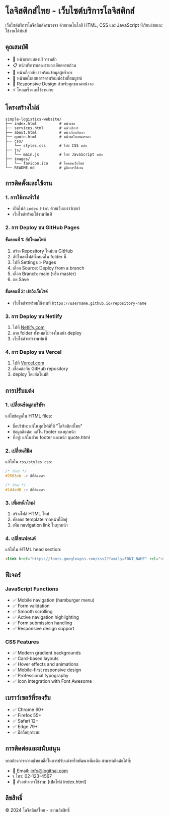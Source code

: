 # โลจิสติกส์ไทย - เว็บไซต์บริการโลจิสติกส์

เว็บไซต์บริการโลจิสติกส์ครบวงจร ด้วยเทคโนโลยี HTML, CSS และ JavaScript ที่เรียบง่ายและใช้งานได้ทันที

## คุณสมบัติ

- 🚛 หน้าแรกแสดงบริการหลัก
- 📋 หน้าบริการแสดงรายละเอียดครบถ้วน
- 👥 หน้าเกี่ยวกับเราพร้อมข้อมูลผู้บริหาร
- 📝 หน้าขอใบเสนอราคาพร้อมฟอร์มที่สมบูรณ์
- 📱 Responsive Design สำหรับทุกขนาดหน้าจอ
- ⚡ โหลดเร็วและใช้งานง่าย

## โครงสร้างไฟล์

```
simple-logistics-website/
├── index.html          # หน้าแรก
├── services.html       # หน้าบริการ
├── about.html          # หน้าเกี่ยวกับเรา
├── quote.html          # หน้าขอใบเสนอราคา
├── css/
│   └── styles.css      # ไฟล์ CSS หลัก
├── js/
│   └── main.js         # ไฟล์ JavaScript หลัก
├── images/
│   └── favicon.ico     # ไอคอนเว็บไซต์
└── README.md           # คู่มือการใช้งาน
```

## การติดตั้งและใช้งาน

### 1. การใช้งานทั่วไป
- เปิดไฟล์ `index.html` ด้วยเว็บเบราว์เซอร์
- เว็บไซต์พร้อมใช้งานทันที

### 2. การ Deploy บน GitHub Pages

#### ขั้นตอนที่ 1: อัปโหลดไฟล์
1. สร้าง Repository ใหม่บน GitHub
2. อัปโหลดไฟล์ทั้งหมดใน folder นี้
3. ไปที่ Settings > Pages
4. เลือก Source: Deploy from a branch
5. เลือก Branch: main (หรือ master)
6. กด Save

#### ขั้นตอนที่ 2: เข้าถึงเว็บไซต์
- เว็บไซต์จะพร้อมใช้งานที่ `https://username.github.io/repository-name`

### 3. การ Deploy บน Netlify
1. ไปที่ [Netlify.com](https://netlify.com)
2. ลาก folder ทั้งหมดไปวางในหน้า deploy
3. เว็บไซต์จะทำงานทันที

### 4. การ Deploy บน Vercel
1. ไปที่ [Vercel.com](https://vercel.com)
2. เชื่อมต่อกับ GitHub repository
3. deploy โดยอัตโนมัติ

## การปรับแต่ง

### 1. เปลี่ยนข้อมูลบริษัท
แก้ไขข้อมูลใน HTML files:
- ชื่อบริษัท: แก้ในทุกไฟล์ที่มี "โลจิสติกส์ไทย"
- ข้อมูลติดต่อ: แก้ใน footer ของทุกหน้า
- ที่อยู่: แก้ในส่วน footer และหน้า quote.html

### 2. เปลี่ยนสีธีม
แก้ไขใน `css/styles.css`:
```css
/* สีหลัก */
#2563eb -> สีที่ต้องการ

/* สีรอง */
#1d4ed8 -> สีที่ต้องการ
```

### 3. เพิ่มหน้าใหม่
1. สร้างไฟล์ HTML ใหม่
2. คัดลอก template จากหน้าที่มีอยู่
3. เพิ่ม navigation link ในทุกหน้า

### 4. เปลี่ยนฟอนต์
แก้ไขใน HTML head section:
```html
<link href="https://fonts.googleapis.com/css2?family=FONT_NAME" rel="stylesheet">
```

## ฟีเจอร์

### JavaScript Functions
- ✅ Mobile navigation (hamburger menu)
- ✅ Form validation
- ✅ Smooth scrolling
- ✅ Active navigation highlighting
- ✅ Form submission handling
- ✅ Responsive design support

### CSS Features  
- ✅ Modern gradient backgrounds
- ✅ Card-based layouts
- ✅ Hover effects and animations
- ✅ Mobile-first responsive design
- ✅ Professional typography
- ✅ Icon integration with Font Awesome

## เบราว์เซอร์ที่รองรับ

- ✅ Chrome 60+
- ✅ Firefox 55+
- ✅ Safari 12+
- ✅ Edge 79+
- ✅ มือถือทุกระบบ

## การติดต่อและสนับสนุน

หากต้องการความช่วยเหลือในการปรับแต่งหรือพัฒนาเพิ่มเติม สามารถติดต่อได้ที่:

- 📧 Email: info@logithai.com
- 📞 โทร: 02-123-4567
- 💬 ตัวอย่างการใช้งาน: [เปิดไฟล์ index.html]

## ลิขสิทธิ์

© 2024 โลจิสติกส์ไทย - สงวนลิขสิทธิ์